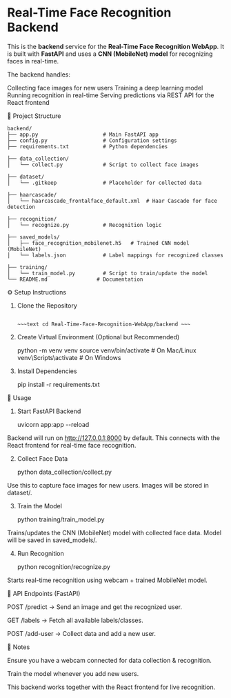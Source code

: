 # Real-Time Face Recognition Backend

This is the **backend** service for the **Real-Time Face Recognition WebApp**.
It is built with **FastAPI** and uses a **CNN (MobileNet) model** for recognizing faces in real-time.

The backend handles:

Collecting face images for new users
Training a deep learning model
Running recognition in real-time
Serving predictions via REST API for the React frontend

📂 Project Structure
~~~text
backend/
├── app.py                     # Main FastAPI app
├── config.py                  # Configuration settings
├── requirements.txt           # Python dependencies

├── data_collection/
│   └── collect.py             # Script to collect face images

├── dataset/
│   └── .gitkeep               # Placeholder for collected data

├── haarcascade/
│   └── haarcascade_frontalface_default.xml  # Haar Cascade for face detection

├── recognition/
│   └── recognize.py           # Recognition logic

├── saved_models/
│   ├── face_recognition_mobilenet.h5   # Trained CNN model (MobileNet)
│   └── labels.json            # Label mappings for recognized classes

├── training/
│   └── train_model.py         # Script to train/update the model
└── README.md                # Documentation
~~~

⚙️ Setup Instructions
1. Clone the Repository
    
    ~~~text git clone https://github.com/urwanarjis1/Real-Time-Face-Recognition-WebApp.git ~~~

    ~~~text cd Real-Time-Face-Recognition-WebApp/backend ~~~

2. Create Virtual Environment (Optional but Recommended)
   
   python -m venv venv
   source venv/bin/activate     # On Mac/Linux
   venv\Scripts\activate        # On Windows

3. Install Dependencies

   pip install -r requirements.txt

🚀 Usage

1. Start FastAPI Backend
    
   uvicorn app:app --reload
   
Backend will run on http://127.0.0.1:8000 by default.
This connects with the React frontend for real-time face recognition.

2. Collect Face Data

   python data_collection/collect.py

Use this to capture face images for new users. Images will be stored in dataset/.

3. Train the Model

   python training/train_model.py
   
Trains/updates the CNN (MobileNet) model with collected face data.
Model will be saved in saved_models/.

4. Run Recognition
   
   python recognition/recognize.py

Starts real-time recognition using webcam + trained MobileNet model.

🔗 API Endpoints (FastAPI)

POST /predict → Send an image and get the recognized user.

GET /labels → Fetch all available labels/classes.

POST /add-user → Collect data and add a new user.

📌 Notes

Ensure you have a webcam connected for data collection & recognition.

Train the model whenever you add new users.

This backend works together with the React frontend for live recognition.
